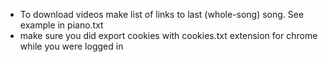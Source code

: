 * To download videos make list of links to last (whole-song) song. See example in piano.txt
* make sure you did export cookies with cookies.txt extension for chrome while you were logged in